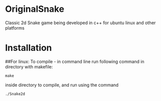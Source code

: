 # OriginalSnake
Classic 2d Snake game being developed in c++ for ubuntu linux and other platforms

# Installation
##For linux: 
To compile - in command line run following command in directory with makefile:
```
make
```
inside directory to compile, and run using the command 
```
./Snake2d
```
